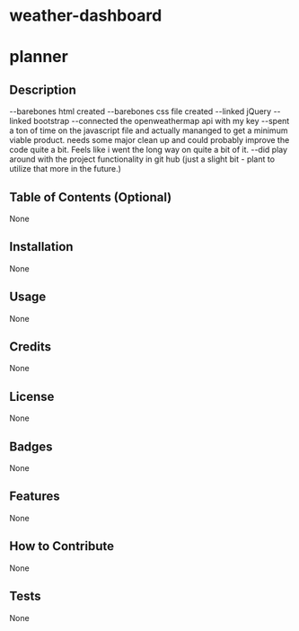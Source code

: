 # weather-dashboard
# planner
## Description

--barebones html created
--barebones css file created
--linked jQuery
--linked bootstrap
--connected the openweathermap api with my key
--spent a ton of time on the javascript file and actually mananged to get a minimum viable product.
  needs some major clean up and could probably improve the code quite a bit.  Feels like i went the long way on quite a bit of it.
--did play around with the project functionality in git hub (just a slight bit - plant to utilize that more in the future.)

## Table of Contents (Optional)
None
## Installation
None
## Usage
None
## Credits
None
## License
None
## Badges
None
## Features
None
## How to Contribute
None
## Tests
None